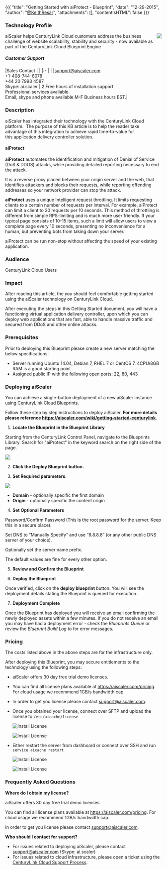 {{{
  "title": "Getting Started with aiProtect - Blueprint",
  "date": "12-29-2015",
  "author": "<a href='https://twitter.com/KeithResar'>@KeithResar</a>",
  "attachments": [],
  "contentIsHTML": false
}}}



### Technology Profile

<img src="../../images/aiscaler/aiscaler-logo.png" style="border:0;float:right;max-width: 150px;">

aiScaler helps CenturyLink Cloud customers address the business challenge of website scalability, stability and security - now available as part of the CenturyLink Cloud Blueprint Engine


##### Customer Support

|Sales Contact   	| |
|:-	| |
|support@aiscaler.com<br>+1-408-744-6078<br>+44 20 7993 4587<br>Skype: ai.scaler   	| 2 Free hours of installation support<br>Professional services available.<br>Email, skype and phone available M-F Business hours EST.|



### Description

aiScaler has integrated their technology with the CenturyLink Cloud platform.  The purpose of this KB article is to help the reader take advantage
of this integration to achieve rapid time-to-value for this application delivery controller solution.


#### aiProtect

**aiProtect** automates the identification and mitigation of Denial of Service (DoS & DDOS) attacks, while providing detailed reporting necessary to end
the attack.

It is a reverse proxy placed between your origin server and the web, that identifies attackers and blocks their requests, while reporting offending
addresses so your network provider can stop the attack.

**aiProtect** uses a unique Intelligent request throttling. It limits requesting clients to a certain number of requests per interval. For example,
aiProtect can limit a client to 20 requests per 10 seconds. This method of throttling is different from simple RPS-limiting and is much more user
friendly. If your typical page consists of 10-15 items, such a limit will allow users to view a complete page every 10 seconds, presenting no
inconvenience for a human, but preventing bots from taking down your server.

aiProtect can be run non-stop without affecting the speed of your existing application.


### Audience

CenturyLink Cloud Users


### Impact

After reading this article, the you should feel comfortable getting started using the aiScaler technology on CenturyLink Cloud.

After executing the steps in this Getting Started document, you will have a functioning virtual application delivery controller, upon
which you can deploy web applications that are fast, able to handle massive traffic and secured from DDoS and other online attacks.



### Prerequisites

Prior to deploying this Blueprint please create a new server matching the below specifications:

* Server running Ubuntu 14.04, Debian 7, RHEL 7 or CentOS 7.  4CPU/8GB RAM is a good starting point
* Assigned public IP with the following open ports: 22, 80, 443


### Deploying aiScaler

You can achieve a single-button deployment of a new aiScaler instance using CenturyLink Cloud Blueprints.  

Follow these step by step instructions to deploy aiScaler. **For more details please reference
https://aiscaler.com/wiki/getting-started-centurylink**.


1. **Locate the Blueprint in the Blueprint Library**

 Starting from the CenturyLink Control Panel, navigate to the Blueprints Library. Search for "aiProtect" in the keyword search on the right side of the page.

  <img src="../../images/aiscaler/blueprint_tile_aiprotect.png" style="border:0;max-width:250px;">

2. **Click the Deploy Blueprint button.**

3. **Set Required parameters.**

  <img src="../../images/aiscaler/deploy_parameters.png" style="max-width:450px;">

  * **Domain** - optionally specific the first domain
  * **Origin** - optionally specific the content origin

4. **Set Optional Parameters**

  Password/Confirm Password (This is the root password for the server. Keep this in a secure place).  

  Set DNS to “Manually Specify” and use “8.8.8.8” (or any other public DNS server of your choice).

  Optionally set the server name prefix.

  The default values are fine for every other option.

5. **Review and Confirm the Blueprint**

6. **Deploy the Blueprint**

  Once verified, click on the **deploy blueprint** button. You will see the deployment details stating the Blueprint is queued for execution.

7. **Deployment Complete**

  Once the Blueprint has deployed you will receive an email confirming the newly deployed assets within a few minutes.  If you do not receive an email you may have had a deployment error - check the *Blueprints Queue* or review the *Blueprint Build Log* to for error messages.




### Pricing

The costs listed above in the above steps are for the infrastructure only.

After deploying this Blueprint, you may secure entitlements to the technology using the following steps:

* aiScaler offers 30 day free trial demo licenses.
* You can find all license plans available at https://aiscaler.com/pricing. For cloud usage we recommend 1GB/s bandwidth cap.
* In order to get you license please contact support@aiscaler.com.
* Once you obtained your license, connect over SFTP and upload the license to `/etc/aicache/license`

  ![Install License](../../images/aiscaler/license1.png)

  ![Install License](../../images/aiscaler/license2.png)

* Either restart the server from dashboard or connect over SSH and run `service aicache restart`

  ![Install License](../../images/aiscaler/license3.png)

  ![Install License](../../images/aiscaler/license4.png)

### Frequently Asked Questions

**Where do I obtain my license?**

aiScaler offers 30 day free trial demo licenses.

You can find all license plans available at https://aiscaler.com/pricing. For cloud usage we recommend 1GB/s bandwidth cap.

In order to get you license please contact support@aiscaler.com.


**Who should I contact for support?**

* For issues related to deploying aiScaler, please contact support@aiscaler.com (Skype: ai.scaler)
* For issues related to cloud infrastructure, please open a ticket using the [CenturyLink Cloud Support Process](../../Support/how-do-i-report-a-support-issue.md).

